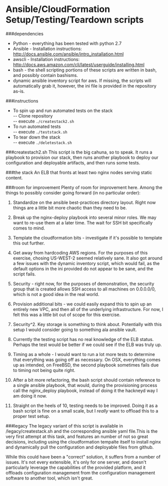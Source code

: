 # Ansible/CloudFormation Setup/Testing/Teardown scripts

###dependencies
- Python - everything has been tested with python 2.7
- Ansible - Installation instructions: http://docs.ansible.com/ansible/intro_installation.html
- awscli - Installation instructions:  http://docs.aws.amazon.com/cli/latest/userguide/installing.html
- bash - the shell scripting portions of these scripts are written in bash, and possibly contain bashisms.
- dynamic ansible inventory script for aws. If missing, the scripts will automatically grab it, however, the ini file is provided in the repository as-is. 

###instructions
- To spin up and run automated tests on the stack  
-- Clone repository  
-- execute `./createstack2.sh`  
- To run automated tests  
-- execute `./teststack.sh`  
- To tear down the stack  
-- execute `./deletestack.sh`


###createstach2.sh
This script is the big cahuna, so to speak. It runs a playbook to provision our stack, then runs another playbook to deploy our configuration and deployable artifacts, and then runs some tests.


###the stack
An ELB that fronts at least two nginx nodes serving static content. 


###room for improvement
Plenty of room for improvement here. Among the things to possibly consider going forward (in no particular order):
1. Standardize on the ansible best-practices directory layout. Right now things are a little bit more chaotic than they need to be.

2. Break up the nginx-deploy playbook into several minor roles. We may want to re-use them at a later time. The wait for SSH bit specifically comes to mind.

3. Template the cloudformation bits - investigate if it's possible to template this out further. 

4. Get away from hardcoding AWS regions. For the purposes of this exercise, chosing US-WEST-2 seemed relatively sane. It also got around a few issues with the dynamic inventory script, which would fail, as the default options in the ini provided do not appear to be sane, and the script fails.

5. Security - right now, for the purposes of demonstration, the security group that is created allows SSH access to all machines on 0.0.0.0/0, which is not a good idea in the real world.

6. Provision additional bits - we could easily expand this to spin up an entirely new VPC, and then all of the underlying infrastructure. For now, I felt this was a little bit out of scope for this exercise.

7. Security^2. Key storage is something to think about. Potentially with this setup I would consider going to something ala ansible vault. 

8. Currently the testing script has no real knowledge of the ELB status. Perhaps the test would be better if we could see if the ELB was truly up.

9. Timing as a whole - I would want to run a lot more tests to determine that everything was going off as necessary. On OSX, everything comes up as intended, on FreeBSD, the second playbook sometimes fails due to timing not being quite right. 

10. After a bit more refactoring, the bash script should contain reference to a single ansible playbook, that would, during the provisioning process call the nginx_deploy playbook, instead of doing it the hackneyd way I am doing it now. 

11. Straight on the heels of 10, testing needs to be improved. Doing it as a bash script is fine on a small scale, but I *really* want to offload this to a proper test setup. 


###legacy
The legacy variant of this script is available in /legacy/createstack.sh and the corresponding ansible yaml file.This is the very first attempt at this task, and features an number of not so great decisions, including using the cloudformation tempalte itself to install nginx and dynamically pull the configuration and deployable files from github.

While this could have been a "correct" solution, it suffers from a number of issues. It's not every extensible, it's only for one server, and doesn't particularly leverage the capabilities of the provided platform, and it offloads configuration management from the configuration management software to another tool, which isn't great.


